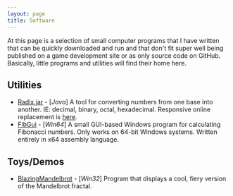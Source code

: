 ```yaml
---
layout: page
title: Software
---
```


At this page is a selection of small computer programs that I have written that can be quickly downloaded and run and that don't fit super well being published on a game development site or as only source code on GitHub. Basically, little programs and utilities will find their home here.

## Utilities

- [Radix.jar](Radix2.jar) - [_Java_] A tool for converting numbers from one base into another. IE: decimal, binary, octal, hexadecimal. Responsive online replacement is [here](https://www.s0ftwave.com/radix-app/).
- [FibGui](FibGui.zip) - [_Win64_] A small GUI-based Windows program for calculating Fibonacci numbers. Only works on 64-bit Windows systems. Written entirely in x64 assembly language.

## Toys/Demos

- [BlazingMandelbrot](BlazingMandelbrot.zip) - [_Win32_] Program that displays a cool, fiery version of the Mandelbrot fractal.

